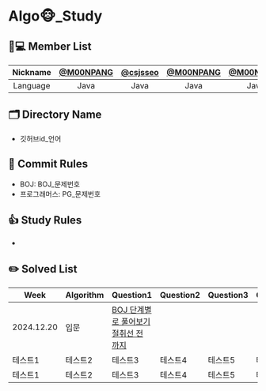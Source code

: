 # Algo🐵_Study

## 🧑💻 Member List
| Nickname | [@M00NPANG](https://github.com/M00NPANG) | [@csjsseo](https://github.com/csjsseo) | [@M00NPANG](https://github.com/M00NPANG) | [@M00NPANG](https://github.com/M00NPANG) | [@M00NPANG](https://github.com/M00NPANG) |[@M00NPANG](https://github.com/M00NPANG) |[@M00NPANG](https://github.com/M00NPANG) |
| :------: | :--------------------------------------------: | :--------------------------------------: | :----------------------------------: | :------------------------------------: | :--------------------------------------: |:----------------------------------: |:----------------------------------: |
| Language |                  Java                     |                 Java                     |                Java                 |                  Java                  |                   Java                   |  Java                     |  Java                     |

## 🗂 Directory Name

- 깃허브id_언어

## 🤝 Commit Rules

- BOJ: BOJ_문제번호
- 프로그래머스: PG_문제번호

## 👍 Study Rules
- 

## ✏️ Solved List
|Week|Algorithm|Question1|Question2|Question3|Question4|
|------|---|---|---|---|---|
|2024.12.20|입문|[BOJ 단계별로 풀어보기 절취선 전 까지](https://www.acmicpc.net/step)||||
|테스트1|테스트2|테스트3|테스트4|테스트5|테스트6|
|테스트1|테스트2|테스트3|테스트4|테스트5|테스트6|
